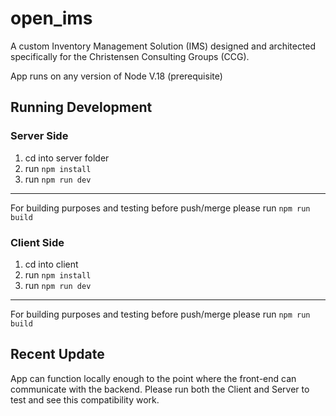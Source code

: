 # open_ims
A custom Inventory Management Solution (IMS) designed and architected specifically for the Christensen Consulting Groups (CCG).

App runs on any version of Node V.18 (prerequisite)

## Running Development
### Server Side
1. cd into server folder
2. run `npm install`
3. run `npm run dev`
----------
For building purposes and testing before push/merge please run `npm run build`

### Client Side
1. cd into client
2. run `npm install`
3. run `npm run dev`
----------
For building purposes and testing before push/merge please run `npm run build`

## Recent Update
App can function locally enough to the point where the front-end can communicate with the backend.
Please run both the Client and Server to test and see this compatibility work.
